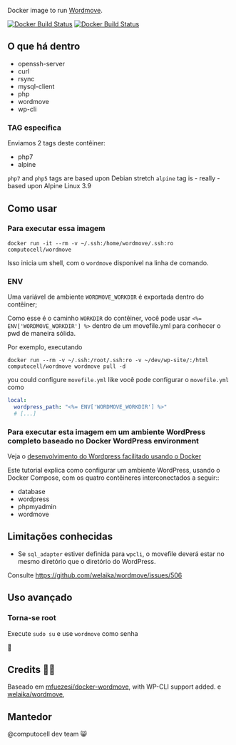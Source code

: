 Docker image to run [Wordmove](https://wptools.it/wordmove/).

[![Docker Build Status](https://img.shields.io/docker/automated/computocell/wordmove.svg)](https://hub.docker.com/r/welaika/wordmove/)
[![Docker Build Status](https://img.shields.io/docker/build/computocell/wordmove.svg)](https://hub.docker.com/computocell/wordmove/)

## O que há dentro

- openssh-server
- curl
- rsync
- mysql-client
- php
- wordmove
- wp-cli

### TAG especifica

Enviamos 2 tags deste contêiner:

- php7
- alpine

`php7` and `php5` tags are based upon Debian stretch
`alpine` tag is - really - based upon Alpine Linux 3.9

## Como usar

### Para executar essa imagem

`docker run -it --rm -v ~/.ssh:/home/wordmove/.ssh:ro computocell/wordmove`

Isso inicia um shell, com o `wordmove` disponível na linha de comando.

### ENV

Uma variável de ambiente `WORDMOVE_WORKDIR` é exportada dentro do contêiner;

Como esse é o caminho `WORKDIR` do contêiner, você pode usar `<%= ENV['WORDMOVE_WORKDIR'] %>` dentro de um movefile.yml para conhecer o pwd de maneira sólida.

Por exemplo, executando

```
docker run --rm -v ~/.ssh:/root/.ssh:ro -v ~/dev/wp-site/:/html computocell/wordmove wordmove pull -d
```

you could configure `movefile.yml` like
você pode configurar o `movefile.yml` como

```yaml
local:
  wordpress_path: "<%= ENV['WORDMOVE_WORKDIR'] %>"
  # [...]
```

### Para executar esta imagem em um ambiente WordPress completo baseado no Docker WordPress environment

Veja o [desenvolvimento do Wordpress facilitado usando o Docker](https://medium.com/cluetip/wordpress-development-made-easy-440b564185f2)

Este tutorial explica como configurar um ambiente WordPress, usando o Docker Compose, com os quatro contêineres interconectados a seguir::

- database
- wordpress
- phpmyadmin
- wordmove

## Limitações conhecidas

- Se `sql_adapter` estiver definida para `wpcli`, o movefile deverá estar no mesmo diretório que o diretório do WordPress.

Consulte https://github.com/welaika/wordmove/issues/506

## Uso avançado

### Torna-se root

Execute `sudo su` e use `wordmove` como senha

🎉

## Credits 🙏🏻

Baseado em [mfuezesi/docker-wordmove](https://github.com/mfuezesi/docker-wordmove), with WP-CLI support added.
e
[welaika/wordmove](https://github.com/welaika/wordmove),

## Mantedor

@computocell dev team 😸
